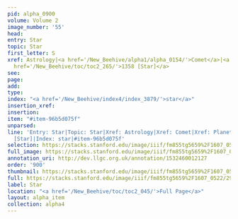 ```yaml
---
pid: alpha_0900
volume: Volume 2
image_number: '55'
head: 
entry: Star
topic: Star
first_letter: S
xref: Astrology|<a href='/New_Beehive/alpha1/alpha_0154/'>Comet</a>|<a href='/New_Beehive/alpha4/alpha_0705/'>Planets</a>|<a
  href='/New_Beehive/toc/toc2_265/'>1358 [Star]</a>
see: 
page: 
add: 
type: 
index: "<a href='/New_Beehive/index4/index_3879/'>star</a>"
insertion_xref: 
insertion: 
item: "#item-96b5d075f"
unparsed: 
line: 'Entry: Star|Topic: Star|Xref: Astrology|Xref: Comet|Xref: Planets|Xref: 1358
  [Star]|Index: star|#item-96b5d075f'
selection: https://stacks.stanford.edu/image/iiif/fm855tg5659%2F1607_0522/294,2042,3058,466/full/0/default.jpg
full_image: https://stacks.stanford.edu/image/iiif/fm855tg5659%2F1607_0522/full/full/0/default.jpg
annotation_uri: http://dev.llgc.org.uk/annotation/1532460012127
order: '900'
thumbnail: https://stacks.stanford.edu/image/iiif/fm855tg5659%2F1607_0522/294,2042,600,180/250,/0/default.jpg
full: https://stacks.stanford.edu/image/iiif/fm855tg5659%2F1607_0522/294,2042,3058,466/full/0/default.jpg
label: Star
location: "<a href='/New_Beehive/toc/toc2_045/'>Full Page</a>"
layout: alpha_item
collection: alpha4
---
```

